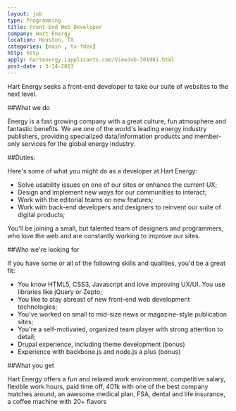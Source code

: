 ```yaml
---
layout: job
type: Programming
title: Front-End Web Developer
company: Hart Energy
location: Houston, TX
categories: [main , tx-fdev]
http: http
apply: hartenergy.iapplicants.com/ViewJob-301981.html
post-date : 3-14-2013
---
```


Hart Energy seeks a front-end developer to take our suite of websites to the next level.
 
##What we do

 Energy is a fast growing company with a great culture, fun atmosphere and fantastic benefits. We are one of the world's leading energy industry publishers, providing specialized data/information products and member-only services for the global energy industry.

##Duties:	

Here's some of what you might do as a developer at Hart Energy:

* Solve usability issues on one of our sites or enhance the current UX;
* Design and implement new ways for our communities to interact;
* Work with the editorial teams on new features;
* Work with back-end developers and designers to reinvent our suite of digital products;
 
You'll be joining a small, but talented team of designers and programmers, who love the web and are constantly working to improve our sites.

##Who we're looking for

If you have some or all of the following skills and qualities, you'd be a great fit:

* You know HTML5, CSS3, Javascript and love improving UX/UI. You use libraries like jQuery or Zepto;
* You like to stay abreast of new front-end web development technologies;
* You've worked on small to mid-size news or magazine-style publication sites;
* You're a self-motivated, organized team player with strong attention to detail;
* Drupal experience, including theme development (bonus)
* Experience with backbone.js and node.js a plus (bonus)
 
##What you get

Hart Energy offers a fun and relaxed work environment, competitive salary, flexible work hours, paid time off, 401k with one of the best company matches around, an awesome medical plan, FSA, dental and life insurance, a coffee machine with 20+ flavors
